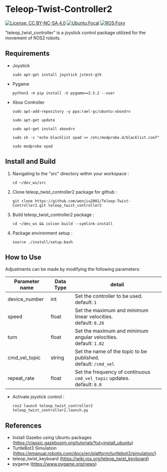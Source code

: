# Teleop-Twist-Controller2

[![License: CC BY-NC-SA 4.0](https://img.shields.io/badge/License-CC_BY--NC--SA_4.0-lightgrey.svg)](https://creativecommons.org/licenses/by-nc-sa/4.0/)
[![Ubuntu:Focal](https://img.shields.io/badge/Ubuntu-Focal-brightgreen)](https://releases.ubuntu.com/focal/)
[![ROS:Foxy](https://img.shields.io/badge/ROS-Foxy-blue)](https://docs.ros.org/en/foxy/Installation/Ubuntu-Install-Debians.html)

"teleop_twist_controller" is a joystick control package utilized for the movement of ROS2 robots.

## Requirements

- Joystick
   ```
   sudo apt-get install joystick jstest-gtk
   ```
- Pygame
   ```
   python3 -m pip install -U pygame==2.5.2 --user
   ```
- Xbox Controller
   ```
   sudo apt-add-repository -y ppa:rael-gc/ubuntu-xboxdrv
   ```
   ```
   sudo apt-get update
   ```
   ```
   sudo apt-get install xboxdrv
   ```
   ```
   sudo sh -c "echo blacklist xpad >> /etc/modprobe.d/blacklist.conf"
   ```
   ```
   sudo modprobe xpad
   ```

## Install and Build

1. Navigating to the "src" directory within your workspace :
   ```
   cd ~/dev_ws/src
   ```
2. Clone teleop_twist_controller2 package for github :
   ```
   git clone https://github.com/wenjiu2001/Teleop-Twist-Controller2.git teleop_twist_controller2
   ```
3. Build teleop_twist_controller2 package :
   ```
   cd ~/dev_ws && colcon build --symlink-install
   ```
4. Package environment setup :
   ```
   source ./install/setup.bash
   ```

## How to Use

Adjustments can be made by modifying the following parameters:

| Parameter name | Data Type | detail                                                       |
| -------------- | ------- | ------------------------------------------------------------ |
| device_number| int | Set the controller to be used. <br/>default: `1` |
| speed        | float | Set the maximum and minimum linear velocities. <br/>default: `0.26` |
| turn         | float | Set the maximum and minimum angular velocities. <br/>default: `1.82` |
| cmd_vel_topic| string | Set the name of the topic to be published. <br/>default: `/cmd_vel` |
| repeat_rate  | float | Set the frequency of continuous `cmd_vel_topic` updates. <br/>default: `0.0` |

- Activate joystick control :
   ```
   ros2 launch teleop_twist_controller2 teleop_twist_controller2.launch.py
   ```
   
## References

- Install Gazebo using Ubuntu packages (https://classic.gazebosim.org/tutorials?tut=install_ubuntu)
- TurtleBot3 Simulation (https://emanual.robotis.com/docs/en/platform/turtlebot3/simulation/)
- teleop_twist_keyboard (https://wiki.ros.org/teleop_twist_keyboard)
- pygame (https://www.pygame.org/news)
